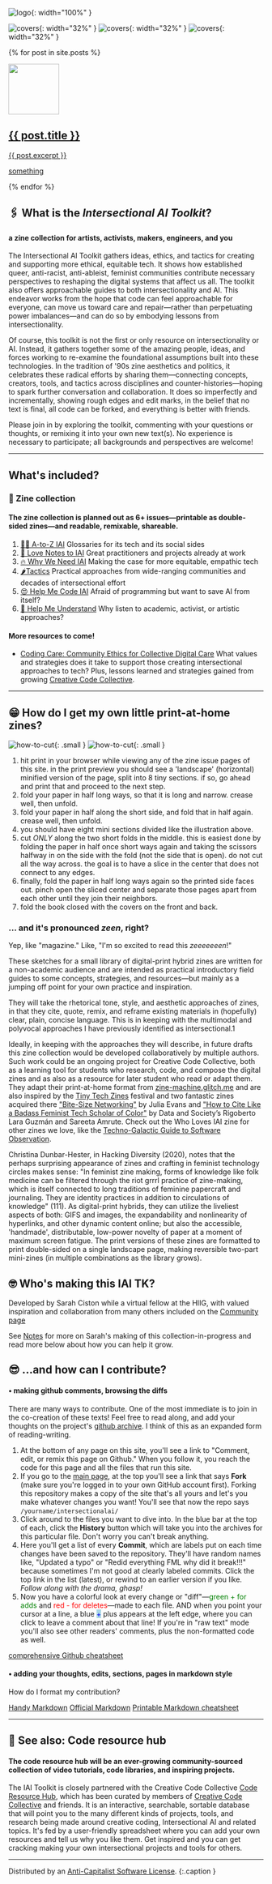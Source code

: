 <!-- ## Intersectional AI Toolkit -->



<main>
<section class="zine-page page-1" markdown="1">

![logo](assets/img/LC-IAILogo.png){: width="100%" }
  
![covers](assets/img/zinecover.png){: width="32%" } ![covers](assets/img/zinecover.png){: width="32%" } ![covers](assets/img/zinecover.png){: width="32%" } 

<!-- {% include tiles.html %} -->

<section class="tiles">

{% for post in site.posts %}
	<article class="style{{ forloop.index | plus:1 }}">
		<span class="image">
			<img src="{{ site.url }}{{ site.baseurl }}/assets/img/LC-IAILogo.png" alt="" width="100px"/>
		</span>
		<a href="{{ post.url | prepend:site.baseurl | prepend:site.url }}">
			<h2>{{ post.title }}</h2>
			<div class="content">
				<p>{{ post.excerpt }}</p>
                <p>something</p>
			</div>
		</a>
	</article>
{% endfor %}

</section>

## 🖇️ What is the *Intersectional AI Toolkit*?

#### a zine collection for artists, activists, makers, engineers, and you

The Intersectional AI Toolkit gathers ideas, ethics, and tactics for creating and supporting more ethical, equitable tech. It shows how established queer, anti-racist, anti-ableist, feminist communities contribute necessary perspectives to reshaping the digital systems that affect us all. The toolkit also offers approachable guides to both intersectionality and AI. This endeavor works from the hope that code can feel approachable for everyone, can move us toward care and repair—rather than perpetuating power imbalances—and can do so by embodying lessons from intersectionality.

Of course, this toolkit is not the first or only resource on intersectionality or AI. Instead, it gathers together some of the amazing people, ideas, and forces working to re-examine the foundational assumptions built into these technologies. In the tradition of '90s zine aesthetics and politics, it celebrates these radical efforts by sharing them—connecting concepts, creators, tools, and tactics across disciplines and counter-histories—hoping to spark further conversation and collaboration. It does so imperfectly and incrementally, showing rough edges and edit marks, in the belief that no text is final, all code can be forked, and everything is better with friends. 

Please join in by exploring the toolkit, commenting with your questions or thoughts, or remixing it into your own new text(s). No experience is necessary to participate; all backgrounds and perspectives are welcome!

---

## What's included? 

### 📠 Zine collection 

#### The zine collection is planned out as 6+ issues—printable as double-sided zines—and readable, remixable, shareable. 

1. [🍦🍦 A-to-Z IAI](posts/Glossary.md) Glossaries for its tech and its social sides
2. [💜 Love Notes to IAI](posts/LoveNotes.md) Great practitioners and projects already at work
3. [🔥 Why We Need IAI](posts/WhyAI.md) Making the case for more equitable, empathic tech
4. [🌶Tactics](posts/Tactics.md) Practical approaches from wide-ranging communities and decades of intersectional effort
5. [😍 Help Me Code IAI](posts/NoCode.md) Afraid of programming but want to save AI from itself? 
6. [🤩 Help Me Understand](posts/HelpMeGetIt.md) Why listen to academic, activist, or artistic approaches?

#### More resources to come!

<!-- * [🤩 What AI Engineers Can Learn from Artists & Activists](posts/Techies.md) Help me help you. I want to care but I don't get it. How can I better understand the cause? -->
* [Coding Care: Community Ethics for Collective Digital Care](posts/Caring.md) What values and strategies does it take to support those creating intersectional approaches to tech? Plus, lessons learned and strategies gained from growing [Creative Code Collective][CCC].

---

</section>

<section class="zine-page page-2" markdown="1">

<!-- ## Why make an IAI TK?  -->

## 😁 How do I get my own little print-at-home zines? 

![how-to-cut](assets/img/zineHowTo.png){: .small } ![how-to-cut](assets/img/zineHowTo2.png){: .small }

1. hit print in your browser while viewing any of the zine issue pages of this site. in the print preview you should see a 'landscape' (horizontal) minified version of the page, split into 8 tiny sections. if so, go ahead and print that and proceed to the next step.
2. fold your paper in half long ways, so that it is long and narrow. crease well, then unfold.
3. fold your paper in half along the short side, and fold that in half again. crease well, then unfold.
4. you should have eight mini sections divided like the illustration above. 
5. cut *ONLY* along the two short folds in the middle. this is easiest done by folding the paper in half once short ways again and taking the scissors halfway in on the side with the fold (not the side that is open). do not cut all the way across. the goal is to have a slice in the center that does not connect to any edges.
6. finally, fold the paper in half long ways again so the printed side faces out. pinch open the sliced center and separate those pages apart from each other until they join their neighbors.
7. fold the book closed with the covers on the front and back.


<!-- 
my 12-up zine
1. fold your paper into three equal parts, as though you were going to put it into a business envelope. crease well, then unfold.
2. fold into two equal parts the other direction, like a book. crease well, then unfold.
3. make two small cuts 
4. 
-->

### ... and it's pronounced *zeen*, right? 
Yep, like "magazine." Like, "I'm so excited to read this *zeeeeeeen*!"

These sketches for a small library of digital-print hybrid zines are written for a non-academic audience and are intended as practical introductory field guides to some concepts, strategies, and resources—but mainly as a jumping off point for your own practice and inspiration. 

They will take the rhetorical tone, style, and aesthetic approaches of zines, in that they cite, quote, remix, and reframe existing materials in (hopefully) clear, plain, concise language. This is in keeping with the multimodal and polyvocal approaches I have previously identified as intersectional.1

Ideally, in keeping with the approaches they will describe, in future drafts this zine collection would be developed collaboratively by multiple authors. Such work could be an ongoing project for Creative Code Collective, both as a learning tool for students who research, code, and compose the digital zines and as also as a resource for later student who read or adapt them. They adapt their print-at-home format from [zine-machine.glitch.me](https://zine-machine.glitch.me/) and are also inspired by the [Tiny Tech Zines](https://www.instagram.com/tinytechzines/) festival and two fantastic zines acquired there ["Bite-Size Networking"](https://wizardzines.com/) by Julia Evans and ["How to Cite Like a Badass Feminist Tech Scholar of Color"](https://points.datasociety.net/how-to-cite-like-a-badass-tech-feminist-scholar-of-color-ebc839a3619c) by Data and Society’s Rigoberto Lara Guzmán and Sareeta Amrute. Check out the Who Loves IAI zine for other zines we love, like the [Techno-Galactic Guide to Software Observation](https://monoskop.org/images/e/e3/The_Techno-Galactic_Guide_to_Software_Observation_2018.pdf). 

Christina Dunbar-Hester, in Hacking Diversity (2020), notes that the perhaps surprising appearance of zines and crafting in feminist technology circles makes sense: "In feminist zine making, forms of knowledge like folk medicine can be filtered through the riot grrrl practice of zine-making, which is itself connected to long traditions of feminine papercraft and journaling. They are identity practices in addition to circulations of knowledge" (111). As digital-print hybrids, they can utilize the liveliest aspects of both: GIFS and images, the expandability and nonlinearity of hyperlinks, and other dynamic content online; but also the accessible, 'handmade', distributable, low-power novelty of paper at a moment of maximum screen fatigue. The print versions of these zines are formatted to print double-sided on a single landscape page, making reversible two-part mini-zines (in multiple combinations as the library grows).

## 🤓 Who's making this IAI TK? 

Developed by Sarah Ciston while a virtual fellow at the HIIG, with valued inspiration and collaboration from many others included on the [Community page](pages/Community/#imprint)

See [Notes](pages/Notes.md) for more on Sarah's making of this collection-in-progress and read more below about how you can help it grow.

## 😎 ...and how can I contribute? 

#### • making github comments, browsing the diffs

There are many ways to contribute. One of the most immediate is to join in the co-creation of these texts! Feel free to read along, and add your thoughts on the project's [github archive](https://github.com/sarahciston/intersectionalai). I think of this as an expanded form of reading-writing.

1. At the bottom of any page on this site, you'll see a link to "Comment, edit, or remix this page on Github." When you follow it, you reach the code for this page and all the files that run this site. 
2. If you go to the [main page](https://github.com/sarahciston/intersectionalai), at the top you'll see a link that says **Fork** (make sure you're logged in to your own GitHub account first). Forking this repository makes a copy of the site that's all yours and let's you make whatever changes you want! You'll see that now the repo says `/yourname/intersectionalai/`
3. Click around to the files you want to dive into. In the blue bar at the top of each, click the **History** button which will take you into the archives for this particular file. Don't worry you can't break anything. 
4. Here you'll get a list of every **Commit**, which are labels put on each time changes have been saved to the repository. They'll have random names like, "Updated a typo" or "Redid everything FML why did it break!!!" because sometimes I'm not good at clearly labeled commits. Click the top link in the list (latest), or rewind to an earlier version if you like. *Follow along with the drama, ghasp!*
5. Now you have a colorful look at every change or "diff"—<span style="color: green">green + for adds</span> and <span style="color: red">red - for deletes</span>—made to each file. AND when you point your cursor at a line, a blue <span style="color: blue; background: lightblue">+</span> plus appears at the left edge, where you can click to leave a comment about that line! If you're in "raw text" mode you'll also see other readers' comments, plus the non-formatted code as well.

[comprehensive Github cheatsheet](https://github.com/tiimgreen/github-cheat-sheet)

#### • adding your thoughts, edits, sections, pages in markdown style 

How do I format my contribution? 

[Handy Markdown](https://devhints.io/markdown)
[Official Markdown](https://kramdown.gettalong.org/quickref.html) 
[Printable Markdown cheatsheet](https://packetlife.net/media/library/16/Markdown.pdf)

<!-- #### • joining the discord -->

<!-- ### • joining an in-person event or watching& sharing the live-streams, artist videos, and media of our contributors & friends -->

<!-- #### • keeping an interdisciplinary, intersectional mindset -->

---

## 🤖 See also: Code resource hub
  
#### The code resource hub will be an ever-growing community-sourced collection of video tutorials, code libraries, and inspiring projects. 

The IAI Toolkit is closely partnered with the Creative Code Collective [Code Resource Hub](https://creativecodecollective.com/resource-hub), which has been curated by members of [Creative Code Collective][CCC] and friends. It is an interactive, searchable, sortable database that will point you to the many different kinds of projects, tools, and research being made around creative coding, Intersectional AI and related topics. It's fed by a user-friendly spreadsheet where you can add your own resources and tell us why you like them. Get inspired and you can get cracking making your own intersectional projects and tools for others.

---

Distributed by an [Anti-Capitalist Software License](https://anticapitalist.software").
{:.caption }

[CCC]: https://creativecodecollective.com
</section>
</main>

<!-- 👏📚🤑 -->

<script type="text/javascript" src="http://code.jquery.com/jquery-1.8.1.min.js"></script> 
<script type="text/javascript" src="http://scalar.usc.edu/works/system/application/views/widgets/api/scalarapi.js"></script>
<script type="text/javascript" src="assets/js/custom.js"></script>	

<!-- https://h.readthedocs.io/en/latest/api-reference/ -->
<!-- https://scalar.usc.edu/works/guide2/scalarapi -->
<!-- https://scalar.usc.edu/works/guide2 -->
